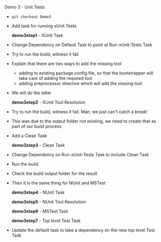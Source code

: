 Demo 3 - Unit Tests

* `git checkout Demo3`
* Add task for running xUnit Tests

  **demo3step1** - XUnit Task

* Change Dependency on Default Task to point at Run-xUnit-Tests Task
* Try to run the build, witness it fail
* Explain that there are two ways to add the missing tool
  * adding to existing package.config file, so that the bootstrapper will take care of adding the required tool
  * adding preprocessor directive which will add the missing tool
* We will do the latter

  **demo3step2** - XUnit Tool Resolution

* Try to run the build, witness it fail.  Man, we just can't catch a break!
* This was due to the output folder not existing, we need to create that as part of our build process
* Add a Clean Task

  **demo3step3** - Clean Task

* Change Dependency on Run-xUnit-Tests Task to include Clean Task

* Run the build
* Check the build output folder for the result

* Then it is the same thing for NUnit and MSTest

  **demo3step4** - NUnit Task

  **demo3step5** - NUnit Tool Resolution

  **demo3step6** - MSTest Task

  **demo3step7** - Top level Test Task

* Update the default task to take a dependency on the new top level Test Task